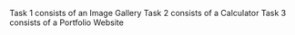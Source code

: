 Task 1 consists of an Image Gallery
Task 2 consists of a Calculator
Task 3 consists of a Portfolio Website
